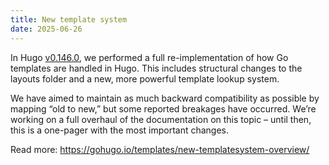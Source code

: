 ```yaml
---
title: New template system
date: 2025-06-26
---
```


In Hugo [v0.146.0](https://github.com/gohugoio/hugo/releases/tag/v0.146.0), we performed a full re-implementation of how Go templates are handled in Hugo. This includes structural changes to the layouts folder and a new, more powerful template lookup system.

We have aimed to maintain as much backward compatibility as possible by mapping “old to new,” but some reported breakages have occurred. We’re working on a full overhaul of the documentation on this topic – until then, this is a one-pager with the most important changes.

Read more: https://gohugo.io/templates/new-templatesystem-overview/